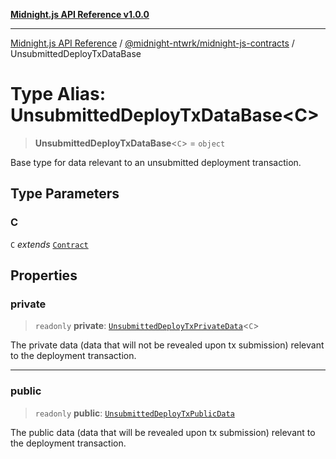 [**Midnight.js API Reference v1.0.0**](../../../README.md)

***

[Midnight.js API Reference](../../../packages.md) / [@midnight-ntwrk/midnight-js-contracts](../README.md) / UnsubmittedDeployTxDataBase

# Type Alias: UnsubmittedDeployTxDataBase\<C\>

> **UnsubmittedDeployTxDataBase**\<`C`\> = `object`

Base type for data relevant to an unsubmitted deployment transaction.

## Type Parameters

### C

`C` *extends* [`Contract`](../../midnight-js-types/interfaces/Contract.md)

## Properties

### private

> `readonly` **private**: [`UnsubmittedDeployTxPrivateData`](UnsubmittedDeployTxPrivateData.md)\<`C`\>

The private data (data that will not be revealed upon tx submission) relevant to the deployment transaction.

***

### public

> `readonly` **public**: [`UnsubmittedDeployTxPublicData`](UnsubmittedDeployTxPublicData.md)

The public data (data that will be revealed upon tx submission) relevant to the deployment transaction.

